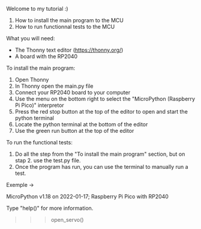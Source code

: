 Welcome to my tutorial :)

1. How to install the main program to the MCU
2. How to run functionnal tests to the MCU 

What you will need:

- The Thonny text editor (https://thonny.org/)
- A board with the RP2040

To install the main program:
1. Open Thonny
2. In Thonny open the main.py file
3. Connect your RP2040 board to your computer
4. Use the menu on the bottom right to select the "MicroPython (Raspberry Pi Pico)" interpretor
5. Press the red stop button at the top of the editor to open and start the python terminal 
6. Locate the python terminal at the bottom of the editor 
7. Use the green run button at the top of the editor

To run the functional tests:
1. Do all the step from the "To install the main program" section, but on stap 2. use the test.py file.
2. Once the program has run, you can use the terminal to manually run a test.

Exemple ->

MicroPython v1.18 on 2022-01-17; Raspberry Pi Pico with RP2040

Type "help()" for more information.
>>> open_servo()
